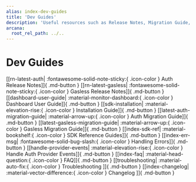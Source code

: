 ```yaml
---
alias: index-dev-guides
title: 'Dev Guides'
description: 'Useful resources such as Release Notes, Migration Guide, and other references useful for Web3 app developers trying to integrate with Arcana Auth.'
arcana:
  root_rel_path: ../..
---
```


# Dev Guides

[[rn-latest-auth| :fontawesome-solid-note-sticky:{ .icon-color } Auth Release Notes]]{ .md-button }
[[rn-latest-gasless| :fontawesome-solid-note-sticky:{ .icon-color } Gasless Release Notes]]{ .md-button }
[[dashboard-user-guide| :material-monitor-dashboard:{ .icon-color } Dashboard User Guide]]{ .md-button }
[[sdk-installation| :material-elevation-rise:{ .icon-color } Installation Guide]]{ .md-button }
[[latest-auth-migration-guide| :material-arrow-up:{ .icon-color } Auth Migration Guide]]{ .md-button }
[[latest-gasless-migration-guide| :material-arrow-up:{ .icon-color } Gasless Migration Guide]]{ .md-button }
[[index-sdk-ref| :material-bookshelf:{ .icon-color } SDK Reference Guides]]{ .md-button }
[[index-err-msg| :fontawesome-solid-bug-slash:{ .icon-color } Handling Errors]]{ .md-button }
[[handle-provider-events| :material-elevation-rise:{ .icon-color } Handle Auth Provider Events]]{ .md-button }
[[index-faq| :material-head-question:{ .icon-color } FAQ]]{ .md-button }
[[troubleshooting| :material-auto-fix:{ .icon-color } Troubleshooting ]]{ .md-button }
[[index-changelog| :material-vector-difference:{ .icon-color } Changelog ]]{ .md-button }